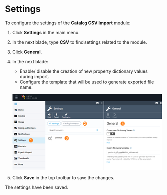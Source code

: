 # Settings

To configure the settings of the **Catalog CSV Import** module:

1. Click **Settings** in the main menu.
1. In the next blade, type **CSV** to find settings related to the module.
1. Click **General**.
1. In the next blade:
    * Enable/ disable the creation of new property dictionary values during import.
    * Configure the template that will be used to generate exported file name.

    ![Configure settings](media/settings.png)

1. Click **Save** in the top toolbar to save the changes.

The settings have been saved.